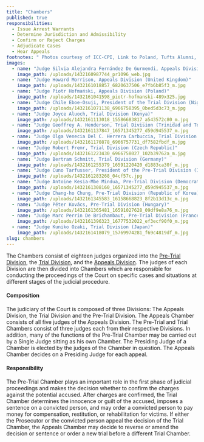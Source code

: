 ```yaml
---
title: "Chambers"
published: true
responsibilities:
  - Issue Arrest Warrants
  - Determine Jurisdiction and Admissibility
  - Confirm or Reject Charges
  - Adjudicate Cases
  - Hear Appeals
footnotes: " Photos courtesy of ICC-CPI, Link to Poland, Tufts Alumni, and LinkedIn. "
images:
  - name: "Judge Silvia Alejandra Fernández De Gurmendi, Appeals Division (Argentina)"
    image_path: /uploads/1432160987744_pr1096_web.jpg
  - name: "Judge Howard Morrison, Appeals Division (United Kingdom)"
    image_path: /uploads/1432161018857_6820637506_e7fb6b85f3_m.jpg
  - name: "Judge Piotr Hofmański, Appeals Division (Poland)"
    image_path: /uploads/1432161041598_piotr-hofmanski-489x325.jpg
  - name: "Judge Chile Eboe-Osuji, President of the Trial Division (Nigeria)"
    image_path: /uploads/1432161071138_6966758395_0bed5d3c73_m.jpg
  - name: "Judge Joyce Aluoch, Trial Division (Kenya)"
    image_path: /uploads/1432161113018_15586683817_a543572c80_m.jpg
  - name: "Judge Geoffrey A. Henderson, Trial Division (Trinidad and Tobago)"
    image_path: /uploads/1432161137847_16571345277_d59d945537_m.jpg
  - name: "Judge Olga Venecia Del C. Herrera Carbuccia, Trial Division (Dominican Republic)"
    image_path: /uploads/1432161170878_6966757731_df7582fbdf_m.jpg
  - name: "Judge Robert Fremr, Trial Division (Czech Republic)"
    image_path: /uploads/1432161223430_6966758027_102b39762a_m.jpg
  - name: "Judge Bertram Schmitt, Trial Division (Germany)"
    image_path: /uploads/1432161255379_16591220420_d1883ca30f_m.jpg
  - name: "Judge Cuno Tarfusser, President of the Pre-Trial Division (Italy)"
    image_path: /uploads/1432161283268_04cf57c.jpg
  - name: "Judge Antoine Kesia-Mbe Mindua, Pre-Trial Division (Democratic Republic of the Congo)"
    image_path: /uploads/1432161308160_16571345277_d59d945537_m.jpg
  - name: "Judge Chang-ho Chung, Pre-Trial Division (Republic of Korea)"
    image_path: /uploads/1432161345583_16158668823_8f2b13d13c_m.jpg
  - name: "Judge Péter Kovács, Pre-Trial Division (Hungary)"
    image_path: /uploads/1432161365481_16591027628_09df9e8a76_m.jpg
  - name: "Judge Marc Perrin De Brichambaut, Pre-Trial Division (France)"
    image_path: /uploads/1432161396323_16777532022_ef3ecf90f0_m.jpg
  - name: "Judge Kuniko Ozaki, Trial Division (Japan)"
    image_path: /uploads/1432161418079_15769974281_f69c4819df_m.jpg
slug: chambers
---
```


The Chambers consist of eighteen judges organized into the [Pre-Trial Division](http://www.icc-cpi.int/en_menus/icc/structure%20of%20the%20court/chambers/pre%20trial%20division/Pages/pre%20trial%20division.aspx), the [Trial Division](http://www.icc-cpi.int/en_menus/icc/structure%20of%20the%20court/chambers/trial%20division/Pages/trial%20division.aspx), and the [Appeals Division](http://www.icc-cpi.int/en_menus/icc/structure%20of%20the%20court/chambers/appeals%20division/Pages/appeals%20division.aspx). The judges of each Division are then divided into Chambers which are responsible for conducting the proceedings of the Court on specific cases and situations at different stages of the judicial procedure.

#### Composition

The judiciary of the Court is composed of three Divisions: The Appeals Division, the Trial Division and the Pre-Trial Division. The Appeals Chamber consists of all five judges of the Appeals Division. The Pre-Trial and Trial Chambers consist of three judges each from their respective Divisions. In addition, many of the functions of the Pre-Trial Chamber may be carried out by a Single Judge sitting as his own Chamber. The Presiding Judge of a Chamber is elected by the judges of the Chamber in question. The Appeals Chamber decides on a Presiding Judge for each appeal.

#### Responsibility

The Pre-Trial Chamber plays an important role in the first phase of judicial proceedings and makes the decision whether to confirm the charges against the potential accused. After charges are confirmed, the Trial Chamber determines the innocence or guilt of the accused, imposes a sentence on a convicted person, and may order a convicted person to pay money for compensation, restitution, or rehabilitation for victims. If either the Prosecutor or the convicted person appeal the decision of the Trial Chamber, the Appeals Chamber may decide to reverse or amend the decision or sentence or order a new trial before a different Trial Chamber.

